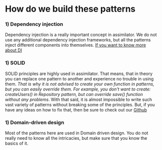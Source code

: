 # How do we build these patterns

### 1) Dependency injection
Dependency injection is a really important concept in assimilator. We do
not use any additional dependency injection frameworks, but all the patterns inject 
different components into themselves. [If you want to know more about DI](https://www.youtube.com/watch?v=HFU4nAaU63c&feature=youtu.be)

### 1) SOLID
SOLID principles are highly used in assimilator. That means, that in theory
you can replace one pattern to another and experience no trouble in using them. 
_That is why it is not advised to create your own function in patterns, but you can easily
override them. For example, you don't want to create: createUsers() in Repository pattern, but
can override save() function without any problems_. With that said, it is almost impossible
to write such vast variety of patterns without breaking some of the principles. But, if you have
any ideas on how to fix that, then be sure to check out our [Github](https://github.com/knucklesuganda/py_assimilator)

### 1) Domain-driven design
Most of the patterns here are used in Domain driven design. You do not really need to know all the intricacies, but 
make sure that you know the basics of it.
